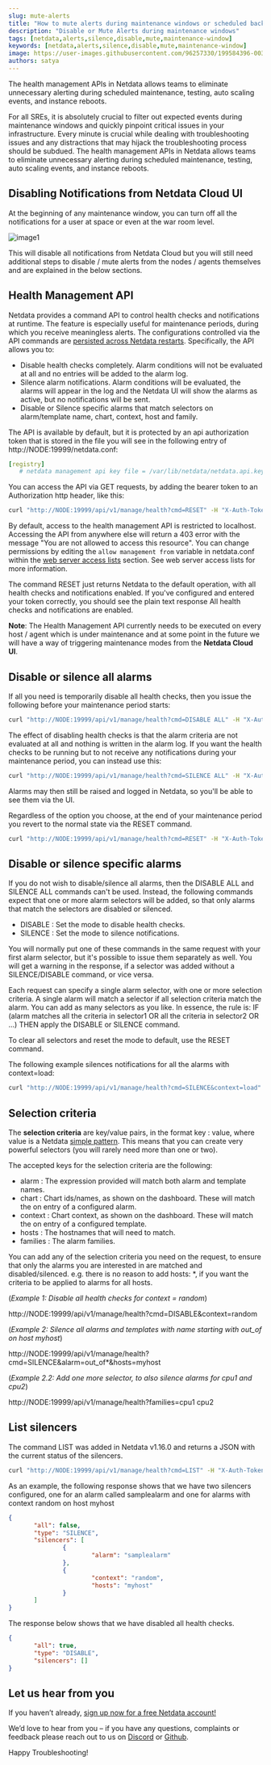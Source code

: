 ```yaml
---
slug: mute-alerts
title: "How to mute alerts during maintenance windows or scheduled backups?"
description: "Disable or Mute Alerts during maintenance windows"
tags: [netdata,alerts,silence,disable,mute,maintenance-window]
keywords: [netdata,alerts,silence,disable,mute,maintenance-window]
image: https://user-images.githubusercontent.com/96257330/199584396-0036ad74-fe5b-4f61-b68f-c6f254a2f43c.png
authors: satya
---
```

<head><link rel="canonical" href="https://blog.netdata.cloud/mute-alerts" /></head>

The health management APIs in Netdata allows teams to eliminate unnecessary alerting during scheduled maintenance, testing, auto scaling events, and instance reboots.

<!--truncate-->

For all SREs, it is absolutely crucial to filter out expected events during maintenance windows and quickly pinpoint critical issues in your infrastructure. Every minute is crucial while dealing with troubleshooting issues and any distractions that may hijack the troubleshooting process should be subdued.
The health management APIs in Netdata allows teams to eliminate unnecessary alerting during scheduled maintenance, testing, auto scaling events, and instance reboots.

## Disabling Notifications from Netdata Cloud UI

At the beginning of any maintenance window, you can turn off all the notifications for a user at space or even at the war room level.

![image1](https://user-images.githubusercontent.com/96257330/199587557-5495e465-ea7a-408b-8d80-1d7f7562712f.png)

This will disable all notifications from Netdata Cloud but you will still need additional steps to disable / mute alerts from the nodes / agents themselves and are explained in the below sections.
 
## Health Management API

Netdata provides a command API to control health checks and notifications at runtime. The feature is especially useful for maintenance periods, during which you receive meaningless alerts. The configurations controlled via the API commands are [persisted across Netdata restarts](https://learn.netdata.cloud/docs/agent/web/api/health#persistence).
Specifically, the API allows you to:
- Disable health checks completely. Alarm conditions will not be evaluated at all and no entries will be added to the alarm log.
- Silence alarm notifications. Alarm conditions will be evaluated, the alarms will appear in the log and the Netdata UI will show the alarms as active, but no notifications will be sent.
- Disable or Silence specific alarms that match selectors on alarm/template name, chart, context, host and family.

The API is available by default, but it is protected by an api authorization token that is stored in the file you will see in the following entry of http://NODE:19999/netdata.conf:

```yaml
[registry]
   # netdata management api key file = /var/lib/netdata/netdata.api.key
```
 
You can access the API via GET requests, by adding the bearer token to an Authorization http header, like this:

```bash
curl "http://NODE:19999/api/v1/manage/health?cmd=RESET" -H "X-Auth-Token: Mytoken"
```
By default, access to the health management API is restricted to localhost. Accessing the API from anywhere else will return a 403 error with the message "You are not allowed to access this resource". You can change permissions by editing the `allow management from` variable in netdata.conf within the [web server access lists](https://learn.netdata.cloud/docs/agent/web/server#access-lists) section. See web server access lists for more information.

The command RESET just returns Netdata to the default operation, with all health checks and notifications enabled. If you've configured and entered your token correctly, you should see the plain text response All health checks and notifications are enabled.

**Note**: The Health Management API currently needs to be executed on every host / agent which is under maintenance and at some point in the future we will have a way of triggering maintenance modes from the **Netdata Cloud UI**.


## Disable or silence all alarms

If all you need is temporarily disable all health checks, then you issue the following before your maintenance period starts:

```bash
curl "http://NODE:19999/api/v1/manage/health?cmd=DISABLE ALL" -H "X-Auth-Token: Mytoken"
```
 
The effect of disabling health checks is that the alarm criteria are not evaluated at all and nothing is written in the alarm log. If you want the health checks to be running but to not receive any notifications during your maintenance period, you can instead use this:

```bash
curl "http://NODE:19999/api/v1/manage/health?cmd=SILENCE ALL" -H "X-Auth-Token: Mytoken"
```

Alarms may then still be raised and logged in Netdata, so you'll be able to see them via the UI.

Regardless of the option you choose, at the end of your maintenance period you revert to the normal state via the RESET command.

```bash
curl "http://NODE:19999/api/v1/manage/health?cmd=RESET" -H "X-Auth-Token: Mytoken"
```

## Disable or silence specific alarms

If you do not wish to disable/silence all alarms, then the DISABLE ALL and SILENCE ALL commands can't be used. Instead, the following commands expect that one or more alarm selectors will be added, so that only alarms that match the selectors are disabled or silenced.

- DISABLE : Set the mode to disable health checks.
- SILENCE : Set the mode to silence notifications.

You will normally put one of these commands in the same request with your first alarm selector, but it's possible to issue them separately as well. You will get a warning in the response, if a selector was added without a SILENCE/DISABLE command, or vice versa.

Each request can specify a single alarm selector, with one or more selection criteria. A single alarm will match a selector if all selection criteria match the alarm. You can add as many selectors as you like. In essence, the rule is: IF (alarm matches all the criteria in selector1 OR all the criteria in selector2 OR ...) THEN apply the DISABLE or SILENCE command.

To clear all selectors and reset the mode to default, use the RESET command.

The following example silences notifications for all the alarms with context=load:

```bash
curl "http://NODE:19999/api/v1/manage/health?cmd=SILENCE&context=load" -H "X-Auth-Token: Mytoken"
```

## Selection criteria

The **selection criteria** are key/value pairs, in the format key : value, where value is a Netdata [simple pattern](https://learn.netdata.cloud/docs/agent/libnetdata/simple_pattern). This means that you can create very powerful selectors (you will rarely need more than one or two).

The accepted keys for the selection criteria are the following:

- alarm : The expression provided will match both alarm and template names.
- chart : Chart ids/names, as shown on the dashboard. These will match the on entry of a configured alarm.
- context : Chart context, as shown on the dashboard. These will match the on entry of a configured template.
- hosts : The hostnames that will need to match.
- families : The alarm families.

You can add any of the selection criteria you need on the request, to ensure that only the alarms you are interested in are matched and disabled/silenced. e.g. there is no reason to add hosts: *, if you want the criteria to be applied to alarms for all hosts.

(*Example 1: Disable all health checks for context = random*)

http://NODE:19999/api/v1/manage/health?cmd=DISABLE&context=random

(*Example 2: Silence all alarms and templates with name starting with out_of on host myhost*)

http://NODE:19999/api/v1/manage/health?cmd=SILENCE&alarm=out_of*&hosts=myhost

(*Example 2.2: Add one more selector, to also silence alarms for cpu1 and cpu2*)

http://NODE:19999/api/v1/manage/health?families=cpu1 cpu2

## List silencers

The command LIST was added in Netdata v1.16.0 and returns a JSON with the current status of the silencers.
```bash
curl "http://NODE:19999/api/v1/manage/health?cmd=LIST" -H "X-Auth-Token: Mytoken"
```

As an example, the following response shows that we have two silencers configured, one for an alarm called samplealarm and one for alarms with context random on host myhost

```json
{
       "all": false,
       "type": "SILENCE",
       "silencers": [
               {
                       "alarm": "samplealarm"
               },
               {
                       "context": "random",
                       "hosts": "myhost"
               }
       ]
}
```

The response below shows that we have disabled all health checks.

```json
{
       "all": true,
       "type": "DISABLE",
       "silencers": []
}
```
 
## Let us hear from you

If you haven’t already, [sign up now for a free Netdata account!](https://app.netdata.cloud/) 

We’d love to hear from you – if you have any questions, complaints or feedback please reach out to us on [Discord](https://discord.com/invite/mPZ6WZKKG2) or [Github](https://github.com/netdata/netdata/).

Happy Troubleshooting!